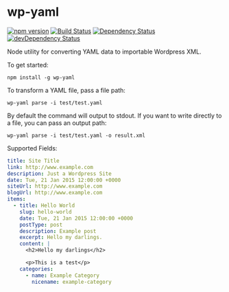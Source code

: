 # wp-yaml

[![npm version](https://badge.fury.io/js/wp-yaml.svg)](http://badge.fury.io/js/wp-yaml)
[![Build Status](https://travis-ci.org/alexsomeoddpilot/wp-yaml.svg)](https://travis-ci.org/alexsomeoddpilot/wp-yaml)
[![Dependency Status](https://david-dm.org/alexsomeoddpilot/wp-yaml.svg)](https://david-dm.org/alexsomeoddpilot/wp-yaml)
[![devDependency Status](https://david-dm.org/alexsomeoddpilot/wp-yaml/dev-status.svg)](https://david-dm.org/alexsomeoddpilot/wp-yaml#info=devDependencies)

Node utility for converting YAML data to importable Wordpress XML.

To get started:

```
npm install -g wp-yaml
```

To transform a YAML file, pass a file path:

```
wp-yaml parse -i test/test.yaml
```

By default the command will output to stdout. If you want to write directly to a file, you can pass an output path:

```
wp-yaml parse -i test/test.yaml -o result.xml
```

Supported Fields:

```YAML
title: Site Title
link: http://www.example.com
description: Just a Wordpress Site
date: Tue, 21 Jan 2015 12:00:00 +0000
siteUrl: http://www.example.com
blogUrl: http://www.example.com
items:
  - title: Hello World
    slug: hello-world
    date: Tue, 21 Jan 2015 12:00:00 +0000
    postType: post
    description: Example post
    excerpt: Hello my darlings.
    content: |
      <h2>Hello my darlings</h2>

      <p>This is a test</p>
    categories:
      - name: Example Category
        nicename: example-category
```
